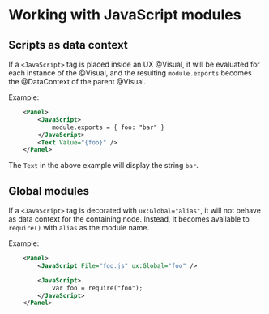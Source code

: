 # Working with JavaScript modules

## Scripts as data context

If a `<JavaScript>` tag is placed inside an UX @Visual, it will be evaluated for each instance of the @Visual, and the resulting
`module.exports` becomes the @DataContext of the parent @Visual.

Example:
```xml
	<Panel>
		<JavaScript>
			module.exports = { foo: "bar" }
		</JavaScript>
		<Text Value="{foo}" />
	</Panel>
```
The `Text` in the above example will display the string `bar`.

## Global modules

If a `<JavaScript>` tag is decorated with `ux:Global="alias"`, it will not behave as data context for the containing node. Instead, it becomes available to `require()` with `alias` as the module name.

Example:
```xml
	<Panel>
		<JavaScript File="foo.js" ux:Global="foo" />

		<JavaScript>
			var foo = require("foo");
		</JavaScript>
	</Panel>
```